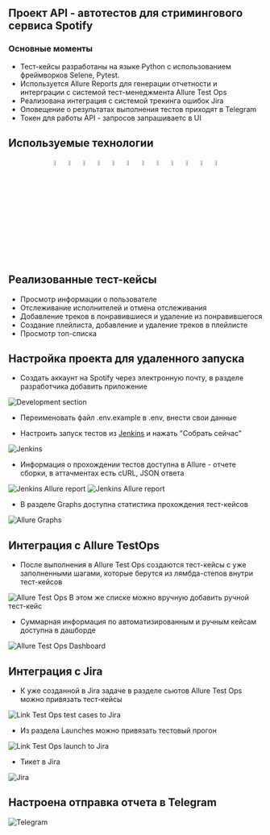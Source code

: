 ## Проект API - автотестов для стримингового сервиса Spotify


### Основные моменты
- Тест-кейсы разработаны на языке Python с использованием фреймворков Selene, Pytest. 
- Используется Allure Reports для  генерации отчетности и интерграции с системой тест-менеджмента Allure Test Ops
- Реализована интеграция с системой трекинга ошибок Jira
- Оповещение о результатах выполнения тестов приходят в Telegram
- Токен для работы API - запросов запрашиваетс в UI


## Используемые технологии
<p align="center">
  <code><img width="5%" title="Python" src="images/techs/python.png"></code>
  <code><img width="5%" title="Pycharm" src="images/techs/pycharm.png"></code>
  <code><img width="5%" title="Requests" src="images/techs/requests.png"></code>
  <code><img width="5%" title="Selene" src="images/techs/selene.png"></code>
  <code><img width="5%" title="Selenium" src="images/techs/selenium.png"></code>
  <code><img width="5%" title="Pytest" src="images/techs/pytest.png"></code>
  <code><img width="5%" title="Allure Report" src="images/techs/allure_report.png"></code>
  <code><img width="5%" title="Allure TestOps" src="images/techs/allure_testops.png"></code>
  <code><img width="5%" title="Jira" src="images/techs/jira.png"></code>
  <code><img width="5%" title="Telegram" src="images/techs/tg.png"></code>
  <code><img width="5%" title="GitHub" src="images/techs/github.png"></code>
  <code><img width="5%" title="Jenkins" src="images/techs/jenkins.png"></code>
</p>

## Реализованные тест-кейсы

- Просмотр информации о пользователе
- Отслеживание исполнителей и отмена отслеживания
- Добавление треков в понравившиеся и удаление из понравившегося
- Создание плейлиста, добавление и удаление треков в плейлисте
- Просмотр топ-списка

## Настройка проекта для удаленного запуска
- Создать аккаунт на Spotify через электронную почту, в разделе разработчика добавить приложение
<img src="images/screens/app.png" alt="Development section"/>

- Переименовать файл .env.example в .env, внести свои данные

- Настроить запуск тестов из [Jenkins](https://jenkins.autotests.cloud/job/azavialov-qa-guru-python-5-API/) и нажать "Собрать сейчас"
<img src="images/screens/jenkins_build.png" alt="Jenkins"/>

- Информация о прохождении тестов доступна в Allure - отчете сборки, в аттачментах есть cURL, JSON ответа
<img src="images/screens/jenkins_allure_main.png" alt="Jenkins Allure report"/>
<img src="images/screens/jenkins_allure.png" alt="Jenkins Allure report"/>

- В разделе Graphs доступна статистика прохождения тест-кейсов
<img src="images/screens/allure_graphs.png" alt="Allure Graphs"/>

## Интеграция с Allure TestOps 
- После выполнения в Allure Test Ops создаются тест-кейсы с уже заполненными шагами, которые берутся из лямбда-степов внутри тест-кейсов
<img src="images/screens/test_ops_cases.png" alt="Allure Test Ops"/>
В этом же списке можно вручную добавить ручной тест-кейс

- Суммарная информация по автоматизированным и ручным кейсам доступна в дашборде
<img src="images/screens/test_ops_dashboard.png" alt="Allure Test Ops Dashboard"/>

## Интеграция с Jira
- К уже созданной в Jira задаче в разделе сьютов Allure Test Ops можно привязать тест-кейсы
<img src="images/screens/test_ops_link_cases_jira.png" alt="Link Test Ops test cases to Jira"/>

- Из раздела Launches можно привязать тестовый прогон
<img src="images/screens/test_ops_launches.png" alt="Link Test Ops launch to Jira"/>

- Тикет в Jira
<img src="images/screens/jira.png" alt="Jira"/>

## Настроена отправка отчета в Telegram

<img src="images/screens/telegram.png" alt="Telegram"/>
